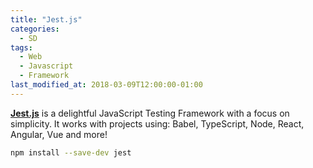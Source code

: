 ```yaml
---
title: "Jest.js"
categories:
  - SD
tags:
  - Web
  - Javascript
  - Framework
last_modified_at: 2018-03-09T12:00:00-01:00
---
```


**[Jest.js](https://jestjs.io/)** is a delightful JavaScript Testing Framework with a focus on simplicity. It works with projects using: Babel, TypeScript, Node, React, Angular, Vue and more!

```bash
npm install --save-dev jest
```

